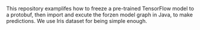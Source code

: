 This repository examplifes how to freeze a pre-trained TensorFlow model to a
protobuf, then import and excute the forzen model graph in Java, to make
predictions. We use Iris dataset for being simple enough.